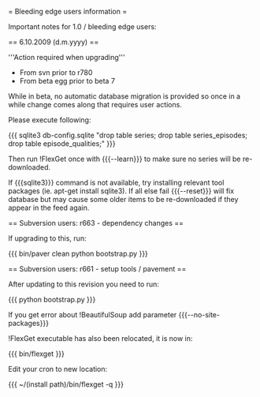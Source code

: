 = Bleeding edge users information =

Important notes for 1.0 / bleeding edge users:

== 6.10.2009 (d.m.yyyy) ==

'''Action required when upgrading'''

 * From svn prior to r780
 * From beta egg prior to beta 7

While in beta, no automatic database migration is provided so once in a while change comes along that requires user actions.

Please execute following:

{{{
sqlite3 db-config.sqlite "drop table series; drop table series_episodes; drop table episode_qualities;"
}}}

Then run !FlexGet once with {{{--learn}}} to make sure no series will be re-downloaded.

If {{{sqlite3}}} command is not available, try installing relevant tool packages (ie. apt-get install sqlite3). If all else fail {{{--reset}}} will fix database but may cause some older items to be re-downloaded if they appear in the feed again.

== Subversion users: r663 - dependency changes ==

If upgrading to this, run:

{{{
bin/paver clean
python bootstrap.py
}}}

== Subversion users: r661 - setup tools / pavement ==

After updating to this revision you need to run:

{{{
python bootstrap.py
}}}

If you get error about !BeautifulSoup add parameter {{{--no-site-packages}}}

!FlexGet executable has also been relocated, it is now in:

{{{
bin/flexget
}}}

Edit your cron to new location:

{{{
~/(install path)/bin/flexget -q
}}}